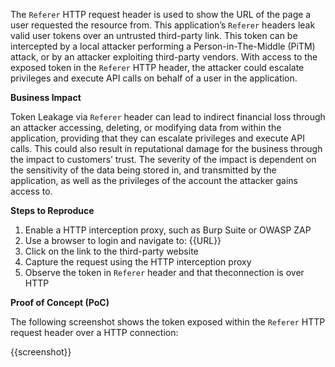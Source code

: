 The `Referer` HTTP request header is used to show the URL of the page a user requested the resource from. This application’s `Referer` headers leak valid user tokens over an untrusted third-party link. This token can be intercepted by a local attacker performing a Person-in-The-Middle (PiTM) attack, or by an attacker exploiting third-party vendors. With access to the exposed token in the `Referer` HTTP header, the attacker could escalate privileges and execute API calls on behalf of a user in the application.

**Business Impact**

Token Leakage via `Referer` header can lead to indirect financial loss through an attacker accessing, deleting, or modifying data from within the application, providing that they can escalate privileges and execute API calls. This could also result in reputational damage for the business through the impact to customers’ trust. The severity of the impact is dependent on the sensitivity of the data being stored in, and transmitted by the application, as well as the privileges of the account the attacker gains access to.

**Steps to Reproduce**

1. Enable a HTTP interception proxy, such as Burp Suite or OWASP ZAP
1. Use a browser to login and navigate to: {{URL}}
1. Click on the link to the third-party website
1. Capture the request using the HTTP interception proxy
1. Observe the token in `Referer` header and that theconnection is over HTTP

**Proof of Concept (PoC)**

The following screenshot shows the token exposed within the `Referer` HTTP request header over a HTTP connection:

{{screenshot}}
